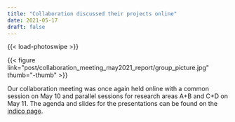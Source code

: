 ```yaml
---
title: "Collaboration discussed their projects online"
date: 2021-05-17
draft: false
---
```


{{< load-photoswipe >}}

{{< figure link="post/collaboration_meeting_may2021_report/group_picture.jpg" thumb="-thumb" >}}

Our collaboration meeting was once again held online with a common session on
May 10 and parallel sessions for research areas A+B and C+D on May 11. The
agenda and slides for the presentations can be found on the [indico
page](https://indico.physik.uni-muenchen.de/event/117/).
